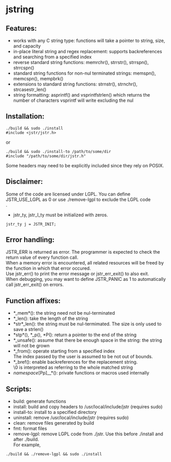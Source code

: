 # jstring

## Features:
- works with any C string type: functions will take a pointer to string, size, and capacity<br>
- in-place literal string and regex replacement: supports backreferences and searching from a specified index<br>
- reverse standard string functions: memrchr(), strrstr(), strrspn(), strrcspn()<br>
- standard string functions for non-nul terminated strings: memspn(), memcspn(), mempbrk()<br>
- extensions to standard string functions: strnstr(), strnchr(), strcasestr\_len()<br>
- string formatting: asprintf() and vsprintfstrlen() which returns the number of characters vsprintf will write excluding the nul<br>

## Installation:
```
./build && sudo ./install
#include <jstr/jstr.h>
```
or
```
./build && sudo ./install-to /path/to/some/dir
#include "/path/to/some/dir/jstr.h"
```
Some headers may need to be explicitly included since they rely on POSIX.<br>

## Disclaimer:
Some of the code are licensed under LGPL. You can define JSTR\_USE\_LGPL as 0 or use ./remove-lgpl to exclude the LGPL code<br>.
- jstr\_ty, jstr\_l\_ty must be initialized with zeros.<br>
```
jstr_ty j = JSTR_INIT;
```

## Error handling:
JSTR\_ERR is returned as error. The programmer is expected to check the return value of every function call.<br>
When a memory error is encountered, all related resources will be freed by the function in which that error occured.<br>
Use jstr\_err\(\) to print the error message or jstr\_err\_exit() to also exit.<br>
When debugging, you may want to define JSTR\_PANIC as 1 to automatically call jstr\_err\_exit() on errors.<br>

## Function affixes: 
- \*\_mem\*(): the string need not be nul-terminated<br>
- \*\_len(): take the length of the string<br>
- \*str\*\_len(): the string must be nul-termimated. The size is only used to save a strlen()<br>
- \*stp\*(), \*\_p(), \*P(): return a pointer to the end of the string<br>
- \*\_unsafe(): assume that there be enough space in the string: the string will not be grown<br>
- \*\_from(): operate starting from a specified index<br>
The index passed by the user is assumed to be not out of bounds.<br>
- \*\_bref(): enable backreferences for the replacement string.<br>
\\0 is interpreted as referring to the whole matched string<br>
- *namespace*[Pp]\_\_\*(): private functions or macros used internally<br>

## Scripts:
- build: generate functions<br>
- install: build and copy headers to /usr/local/include/jstr (requires sudo)<br>
- install-to: install to a specified directory<br>
- uninstall: remove /usr/local/include/jstr (requires sudo)<br>
- clean: remove files generated by build<br>
- fmt: format files<br>
- remove-lgpl: remove LGPL code from ./jstr. Use this before ./install and after ./build.<br>
For example,
```
./build && ./remove-lgpl && sudo ./install
```
